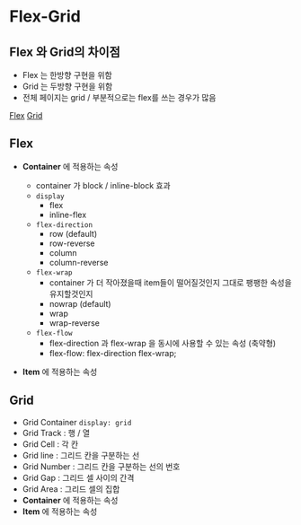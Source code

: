 # Flex-Grid

## Flex 와 Grid의 차이점
* Flex 는 한방향 구현을 위함
* Grid 는 두방향 구현을 위함
* 전체 페이지는 grid / 부분적으로는 flex를 쓰는 경우가 많음

[Flex](#Flex)
[Grid](#Grid)

## Flex
* **Container** 에 적용하는 속성
    * container 가 block / inline-block 효과
    * `display`
        * flex
        * inline-flex
    * `flex-direction`
        * row (default)
        * row-reverse
        * column
        * column-reverse
    * `flex-wrap`
        * container 가 더 작아졌을때 item들이 떨어질것인지 그대로 팽팽한 속성을 유지할것인지
        * nowrap (default)
        * wrap
        * wrap-reverse
    * `flex-flow`
        * flex-direction 과 flex-wrap 을 동시에 사용할 수 있는 속성 (축약형)
        * flex-flow: flex-direction flex-wrap;
    
* **Item** 에 적용하는 속성

## Grid
* Grid Container `display: grid`
* Grid Track : 행 / 열
* Grid Cell : 각 칸
* Grid line : 그리드 칸을 구분하는 선
* Grid Number : 그리드 칸을 구분하는 선의 번호
* Grid Gap : 그리드 셀 사이의 간격
* Grid Area : 그리드 셀의 집합
* **Container** 에 적용하는 속성
* **Item** 에 적용하는 속성
